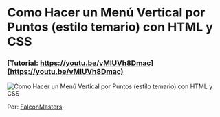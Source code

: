 # Como Hacer un Menú Vertical por Puntos (estilo temario) con HTML y CSS
### [Tutorial: https://youtu.be/vMlUVh8Dmac](https://youtu.be/vMlUVh8Dmac)

![Como Hacer un Menú Vertical por Puntos (estilo temario) con HTML y CSS](https://raw.githubusercontent.com/falconmasters/menu-temario/master/img/thumb.png)

Por: [FalconMasters](http://www.falconmasters.com)
